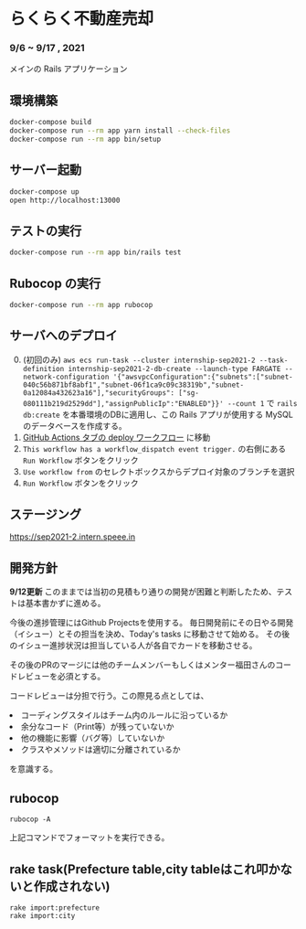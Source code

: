 # らくらく不動産売却
### 9/6 ~ 9/17 , 2021

メインの Rails アプリケーション

## 環境構築

``` bash
docker-compose build
docker-compose run --rm app yarn install --check-files
docker-compose run --rm app bin/setup
```

## サーバー起動

``` bash
docker-compose up
open http://localhost:13000
```

## テストの実行

``` bash
docker-compose run --rm app bin/rails test
```

## Rubocop の実行

``` bash
docker-compose run --rm app rubocop
```

## サーバへのデプロイ

0. (初回のみ) `aws ecs run-task --cluster internship-sep2021-2 --task-definition internship-sep2021-2-db-create --launch-type FARGATE --network-configuration '{"awsvpcConfiguration":{"subnets":["subnet-040c56b871bf8abf1","subnet-06f1ca9c09c38319b","subnet-0a12084a432623a16"],"securityGroups": ["sg-080111b219d2529dd"],"assignPublicIp":"ENABLED"}}' --count 1` で `rails db:create` を本番環境のDBに適用し、この Rails アプリが使用する MySQL のデータベースを作成する。
1. [GitHub Actions タブの deploy ワークフロー](https://github.com/speee/hr-eng-internship-2021-2nd-team-2/actions) に移動
2. `This workflow has a workflow_dispatch event trigger.` の右側にある `Run Workflow` ボタンをクリック
3. `Use workflow from` のセレクトボックスからデプロイ対象のブランチを選択
4. `Run Workflow` ボタンをクリック

## ステージング
https://sep2021-2.intern.speee.in

## 開発方針
<b>9/12更新</b>
このままでは当初の見積もり通りの開発が困難と判断したため、テストは基本書かずに進める。

今後の進捗管理にはGithub Projectsを使用する。
毎日開発前にその日やる開発（イシュー）とその担当を決め、Today's tasks に移動させて始める。
その後のイシュー進捗状況は担当している人が各自でカードを移動させる。

その後のPRのマージには他のチームメンバーもしくはメンター福田さんのコードレビューを必須とする。

コードレビューは分担で行う。この際見る点としては、

<li>コーディングスタイルはチーム内のルールに沿っているか</li>
<li>余分なコード（Print等）が残っていないか</li>
<li>他の機能に影響（バグ等）していないか</li>
<li>クラスやメソッドは適切に分離されているか</li>

を意識する。

## rubocop

```
rubocop -A
```
上記コマンドでフォーマットを実行できる。

## rake task(Prefecture table,city tableはこれ叩かないと作成されない)

```
rake import:prefecture
rake import:city
```
